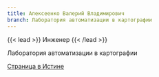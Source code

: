 ```yaml
---
title: Алексеенко Валерий Владимирович
branch: Лаборатория автоматизации в картографии
---
```


{{< lead >}} Инженер {{< /lead >}}

Лаборатория автоматизации в картографии

[Страница в Истине](https://istina.msu.ru/workers/7636581)
